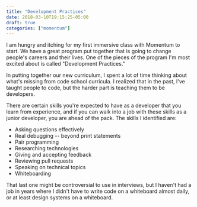 ```yaml
---
title: "Development Practices"
date: 2018-03-10T19:15:25-05:00
draft: true
categories: ["momentum"]
---
```


I am hungry and itching for my first immersive class with Momentum to start. We have a great program put together that is going to change people's careers and their lives. One of the pieces of the program I'm most excited about is called "Development Practices."

<!-- more -->

In putting together our new curriculum, I spent a lot of time thinking about what's missing from code school curricula. I realized that in the past, I've taught people to code, but the harder part is teaching them to be developers.

There are certain skills you're expected to have as a developer that you learn from experience, and if you can walk into a job with these skills as a junior developer, you are ahead of the pack. The skills I identified are:

* Asking questions effectively
* Real debugging -- beyond print statements
* Pair programming
* Researching technologies
* Giving and accepting feedback
* Reviewing pull requests
* Speaking on technical topics
* Whiteboarding

That last one might be controversial to use in interviews, but I haven't had a job in years where I didn't have to write code on a whiteboard almost daily, or at least design systems on a whiteboard.
